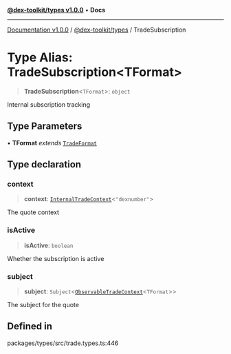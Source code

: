 [**@dex-toolkit/types v1.0.0**](../README.md) • **Docs**

***

[Documentation v1.0.0](../../../packages.md) / [@dex-toolkit/types](../README.md) / TradeSubscription

# Type Alias: TradeSubscription\<TFormat\>

> **TradeSubscription**\<`TFormat`\>: `object`

Internal subscription tracking

## Type Parameters

• **TFormat** *extends* [`TradeFormat`](TradeFormat.md)

## Type declaration

### context

> **context**: [`InternalTradeContext`](InternalTradeContext.md)\<`"dexnumber"`\>

The quote context

### isActive

> **isActive**: `boolean`

Whether the subscription is active

### subject

> **subject**: `Subject`\<[`ObservableTradeContext`](ObservableTradeContext.md)\<`TFormat`\>\>

The subject for the quote

## Defined in

packages/types/src/trade.types.ts:446
